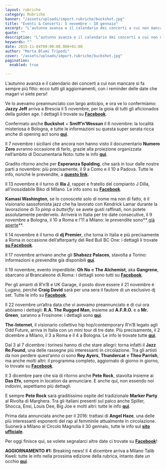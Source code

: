 ```yaml
---
layout: rubriche
category: Rubriche
banner: "/assets/uploads/import.rubriche/buckshot.jpg"
title: "Eventi & Concerti: 5 novembre – 10 gennaio"
excerpt: "L’autunno avanza e il calendario dei concerti a cui non mancare si fa sempre più fitto: ecco tutti gli aggiornamenti, con i reminder delle date che magari vi siete persi! Ve lo avevamo preannunciato con largo anticipo, e ora ve lo confermiamo: Jazzy Jeff arriva a Brescia il 5 novembre, per la gioia di tutti [&hellip"
quote: ""
description: "L’autunno avanza e il calendario dei concerti a cui non mancare si fa sempre più fitto: ecco tutti gli aggiornamenti, con i reminder delle date che magari vi siete persi! Ve lo avevamo preannunciato con largo anticipo, e ora ve lo confermiamo: Jazzy Jeff arriva a Brescia il 5 novembre, per la gioia di tutti [&hellip"
keywords: ""
date: 2015-11-04T00:00:00.000+01:00
author: "Marta Blumi Tripodi"
cover: "/assets/uploads/import.rubriche/buckshot.jpg"
pagination:
  enabled: true

---
```


[](https://hotmc.com/wp-content/uploads/2015/11/buckshot.jpg)

L’autunno avanza e il calendario dei concerti a cui non mancare si fa sempre più fitto: ecco tutti gli aggiornamenti, con i reminder delle date che magari vi siete persi!

Ve lo avevamo preannunciato con largo anticipo, e ora ve lo confermiamo: **Jazzy Jeff** arriva a Brescia il 5 novembre, per la gioia di tutti gli aficionados della golden age. I dettagli li trovate su **[Facebook](https://www.facebook.com/events/1494106440885606/)**.

Confermato anche **Buckshot** + **Smiff’n’Wessun** il 6 novembre: la località misteriosa è Bologna, e tutte le informazioni su questa super serata ricca anche di opening act sono **[qui](https://www.facebook.com/events/510649825765053/)**.

Il 7 novembre i siciliani che ancora non hanno visto il documentario **Numero Zero** avranno occasione di farlo, grazie alla proiezione organizzata nell’ambito di Documentaria Noto: tutte le info **[qui](https://www.facebook.com/numerozeroilfilm/photos/a.781406825257152.1073741828.728403973890771/975371095860723/?type=3&theater)**.

Gradito ritorno anche per **Esperanza Spalding**, che sarà in tour dalle nostre parti a novembre: più precisamente, il 9 a Como e il 10 a Padova. Tutte le info, nonché le prevendite, a [**questo link**](http://www.dalessandroegalli.com/events/360/esperanza-spalding "http://www.dalessandroegalli.com/events/360/esperanza-spalding").

Il 13 novembre è il turno di **Illa J**, rapper e fratello del compianto J Dilla, all’inossidabile Biko di Milano. Le info sono su **[Facebook](https://www.facebook.com/events/885598718175048/)**.

**Kamasi Washington**, se lo conoscete solo di nome ma non di fatto, è il visionario sassofonista jazz che ha lavorato con Kendrick Lamar durante la lavorazione di _To pimp a butterfly_: se avete gusti raffinati, non potete assolutamente perdervelo. Arriverà in Italia per tre date consecutive, il 9 novembre a Bologna, il 10 a Roma e l’11 a Milano: le prevendite sono**[ già aperte](http://www.radarconcerti.com/)**.

Il 14 novembre è il turno di **dj Premier**, che torna in Italia e più precisamente a Roma in occasione dell’afterparty del Red Bull BC One: i dettagli li trovate **[su Facebook](https://www.facebook.com/raginbullofficial/photos/a.405825626115729.93712.390389357659356/1037640769600875/?type=3&theater)**.

Il 17 novembre arrivano anche gli **Shabazz Palaces**, stavolta a Torino: informazioni e prevendite già disponibili **[qui](http://www.radarconcerti.com/)**.

Il 19 novembre, evento imperdibile: **Oh No** e **The Alchemist**, aka **Gangrene**, sbarcano al Brancaleone di Roma: i dettagli sono tutti su **[Facebook](https://www.facebook.com/events/771256446334370/)**.

Per gli amanti di R’n’B e UK Garage, il posto dove essere il 21 novembre è Lugano, perché **Craig David** sarà per una sera il fautore di un esclusivo dj set. Tutte le info su **[Facebook](https://www.facebook.com/events/172940759714140/)**.

Il 22 novembre un’altra data che vi avevamo preannunciato e di cui ora abbiamo i dettagli: **R.A. The Rugged Man**, insieme ad **A.F.R.O.** e a **Mr. Green**, saranno a Frosinone: i dettagli sono **[qui](https://www.facebook.com/events/1637631919811600)**.

**The-Internet**, il visionario collettivo hip hop/contemporary R’n’B legato agli Odd Future, arriva in Italia con un mini tour di tre date. Più precisamente, il 2 dicembre a Milano, il 3 a Roma e il 4 a Bologna. Le info le trovate tutte [**qui**](http://www.comcerto.it/7227/7227 "http://www.comcerto.it/7227/7227").

Dal 3 al 7 dicembre i torinesi hanno di che stare allegri: torna infatti il **Jazz Re:Found**, una delle rassegne più interessanti in circolazione. Tra gli artisti da non perdere quest’anno ci sono **Roy Ayers**, **Thundercat** e **Theo Parrish**, ma anche molti altri: il programma completo, aggiornato di giorno in giorno, lo trovate su **[Facebook](https://www.facebook.com/events/1621526028105394/)**.

Il 3 dicembre pare che sia di ritorno anche **Pete Rock**, stavolta insieme ai **Das Efx**, sempre in location da annunciare. E anche qui, non essendo noi indovini, aspettiamo più dettagli.

E sempre **Pete Rock** sarà graditissimo ospite del tradizionale **Marker Party** al Rivolta di Marghera. Tra gli italiani presenti sul palco anche Spiller, Shocca, Ensi, Louis Dee, Big Joe e molti altri: tutte le info **[qui](https://www.facebook.com/events/1510848592569637/)**.

Prima data annunciata anche per il 2016: trattasi di **Angel Haze**, una delle più interessanti esponenti del rap al femminile attualmente in circolazione. Suonerà a Milano al Circolo Magnolia il 30 gennaio, tutte le info sul **[sito ufficiale](http://www.circolomagnolia.it/)**.

Per oggi finisce qui, se volete segnalarci altre date ci trovate su **[Facebook](https://www.facebook.com/hotmcmag)**!

**AGGIORNAMENTO #1:** Breaking news! Il 4 dicembre arriva a Milano Talib Kweli: tutte le info nella prossima edizione della rubrica, intanto date un occhio **[qui](https://www.facebook.com/events/438810539636313/)**.